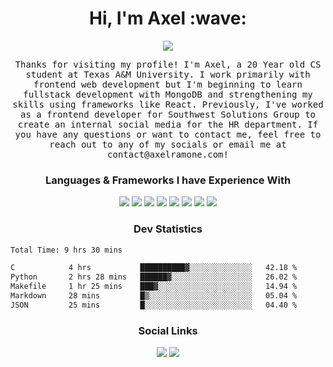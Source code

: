 <h1 align="center">Hi, I'm Axel :wave:</h1>
<p align="center">
  <a href="https://axelramone.com"><img src="https://img.shields.io/badge/Portfolio-%23000000.svg?style=for-the-badge&logo=firefox&logoColor=#FF7139" /></a>
</p>
<p align="center">
  <samp>
    Thanks for visiting my profile! I'm Axel, a 20 Year old CS student at Texas A&M University. I work primarily with frontend web development but I'm beginning to learn fullstack development with MongoDB and strengthening my skills using frameworks like React. Previously, I've worked as a frontend developer for Southwest Solutions Group to create an internal social media for the HR department. If you have any questions or want to contact me, feel free to reach out to any of my socials or email me at contact@axelramone.com!
  </samp>
</p>

<h3 align="center">Languages & Frameworks I have Experience With</h3>
<p align="center">
  <img src="https://img.shields.io/badge/c++-%2300599C.svg?style=for-the-badge&logo=c%2B%2B&logoColor=white" />
  <img src="https://img.shields.io/badge/python-3670A0?style=for-the-badge&logo=python&logoColor=ffdd54" />
  <img src="https://img.shields.io/badge/java-%23ED8B00.svg?style=for-the-badge&logo=java&logoColor=white" />
  <img src="https://img.shields.io/badge/javascript-%23323330.svg?style=for-the-badge&logo=javascript&logoColor=%23F7DF1E" />
  <img src="https://img.shields.io/badge/node.js-6DA55F?style=for-the-badge&logo=node.js&logoColor=white" />
  <img src="https://img.shields.io/badge/react-%2320232a.svg?style=for-the-badge&logo=react&logoColor=%2361DAFB" />
  <img src="https://img.shields.io/badge/angular.js-%23E23237.svg?style=for-the-badge&logo=angularjs&logoColor=white" />
  <img src="https://img.shields.io/badge/.NET-5C2D91?style=for-the-badge&logo=.net&logoColor=white" />
</p>

<h3 align="center">Dev Statistics</h3>
<!--START_SECTION:waka-->

```txt
Total Time: 9 hrs 30 mins

C            4 hrs           ██████████▓░░░░░░░░░░░░░░   42.18 %
Python       2 hrs 28 mins   ██████▓░░░░░░░░░░░░░░░░░░   26.02 %
Makefile     1 hr 25 mins    ███▓░░░░░░░░░░░░░░░░░░░░░   14.94 %
Markdown     28 mins         █▒░░░░░░░░░░░░░░░░░░░░░░░   05.04 %
JSON         25 mins         █░░░░░░░░░░░░░░░░░░░░░░░░   04.40 %
```

<!--END_SECTION:waka-->

<h3 align="center">Social Links</h3>
<p align="center">
  <a href="https://www.linkedin.com/in/axel-ramone-051aa9235/"><img src="https://img.shields.io/badge/linkedin-%230077B5.svg?style=for-the-badge&logo=linkedin&logoColor=white"/></a>
  <a href="https://twitter.com/atramone"><img src="https://img.shields.io/badge/Twitter-%231DA1F2.svg?style=for-the-badge&logo=Twitter&logoColor=white"/></a>
</p>
